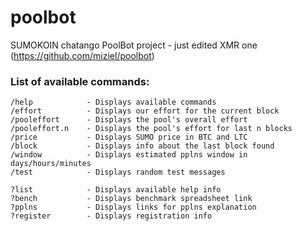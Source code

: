 # poolbot
SUMOKOIN chatango PoolBot project - just edited XMR one (https://github.com/miziel/poolbot)

### List of available commands:
```
/help            - Displays available commands
/effort          - Displays our effort for the current block
/pooleffort      - Displays the pool's overall effort
/pooleffort.n    - Displays the pool's effort for last n blocks
/price           - Displays SUMO price in BTC and LTC
/block           - Displays info about the last block found
/window          - Displays estimated pplns window in days/hours/minutes
/test            - Displays random test messages

?list			 - Displays available help info
?bench			 - Displays benchmark spreadsheet link
?pplns			 - Displays links for pplns explanation
?register		 - Displays registration info
```
